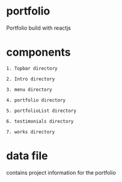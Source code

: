 # portfolio
 Portfolio build with reactjs

# components 
    1. Topbar directory 
      
    2. Intro directory
     
    3. menu directory
        
    4. portfolio directory

    5. portfolioList directory

    6. testimonials directory

    7. works directory

# data file 

contains project information for the portfolio 
    